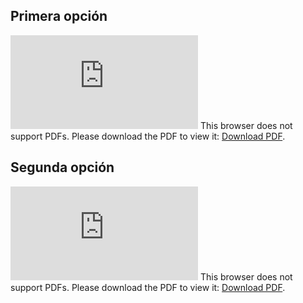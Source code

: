 ## Primera opción

<object data="https://github.com/IgnacioYanjari/IngSoftware/Informes/Entregas/Primera_entrega1.pdf" type="application/pdf" width="700px" height="700px">
    <embed src="https://github.com/IgnacioYanjari/IngSoftware/Informes/Entregas/Primera_entrega1.pdf">
        This browser does not support PDFs. Please download the PDF to view it: <a href="http://yoursite.com/the.pdf">Download PDF</a>.</p>
    </embed>
</object>

## Segunda opción

<object data="https://github.com/IgnacioYanjari/IngSoftware/Informes/Entregas/Primera_entrega2.pdf" type="application/pdf" width="700px" height="700px">
    <embed src="https://github.com/IgnacioYanjari/IngSoftware/Informes/Entregas/Primera_entrega2.pdf">
        This browser does not support PDFs. Please download the PDF to view it: <a href="http://yoursite.com/the.pdf">Download PDF</a>.</p>
    </embed>
</object>
